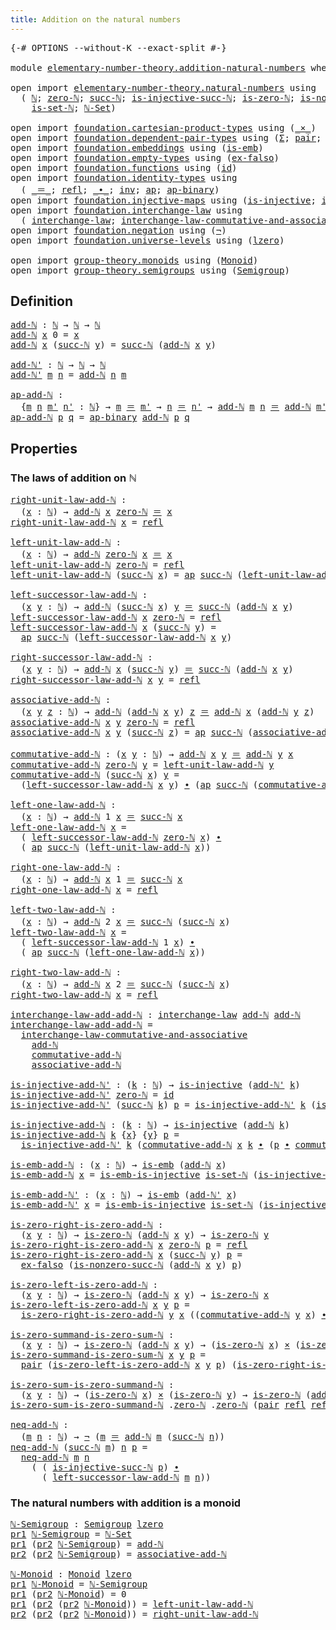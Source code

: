 ```yaml
---
title: Addition on the natural numbers
---
```


<pre class="Agda"><a id="57" class="Symbol">{-#</a> <a id="61" class="Keyword">OPTIONS</a> <a id="69" class="Pragma">--without-K</a> <a id="81" class="Pragma">--exact-split</a> <a id="95" class="Symbol">#-}</a>

<a id="100" class="Keyword">module</a> <a id="107" href="elementary-number-theory.addition-natural-numbers.html" class="Module">elementary-number-theory.addition-natural-numbers</a> <a id="157" class="Keyword">where</a>

<a id="164" class="Keyword">open</a> <a id="169" class="Keyword">import</a> <a id="176" href="elementary-number-theory.natural-numbers.html" class="Module">elementary-number-theory.natural-numbers</a> <a id="217" class="Keyword">using</a>
  <a id="225" class="Symbol">(</a> <a id="227" href="elementary-number-theory.natural-numbers.html#1530" class="Datatype">ℕ</a><a id="228" class="Symbol">;</a> <a id="230" href="elementary-number-theory.natural-numbers.html#1551" class="InductiveConstructor">zero-ℕ</a><a id="236" class="Symbol">;</a> <a id="238" href="elementary-number-theory.natural-numbers.html#1564" class="InductiveConstructor">succ-ℕ</a><a id="244" class="Symbol">;</a> <a id="246" href="elementary-number-theory.natural-numbers.html#2549" class="Function">is-injective-succ-ℕ</a><a id="265" class="Symbol">;</a> <a id="267" href="elementary-number-theory.natural-numbers.html#1828" class="Function">is-zero-ℕ</a><a id="276" class="Symbol">;</a> <a id="278" href="elementary-number-theory.natural-numbers.html#2875" class="Function">is-nonzero-succ-ℕ</a><a id="295" class="Symbol">;</a>
    <a id="301" href="elementary-number-theory.natural-numbers.html#4371" class="Function">is-set-ℕ</a><a id="309" class="Symbol">;</a> <a id="311" href="elementary-number-theory.natural-numbers.html#4487" class="Function">ℕ-Set</a><a id="316" class="Symbol">)</a>
  
<a id="321" class="Keyword">open</a> <a id="326" class="Keyword">import</a> <a id="333" href="foundation.cartesian-product-types.html" class="Module">foundation.cartesian-product-types</a> <a id="368" class="Keyword">using</a> <a id="374" class="Symbol">(</a><a id="375" href="foundation-core.cartesian-product-types.html#590" class="Function Operator">_×_</a><a id="378" class="Symbol">)</a>
<a id="380" class="Keyword">open</a> <a id="385" class="Keyword">import</a> <a id="392" href="foundation.dependent-pair-types.html" class="Module">foundation.dependent-pair-types</a> <a id="424" class="Keyword">using</a> <a id="430" class="Symbol">(</a><a id="431" href="foundation-core.dependent-pair-types.html#515" class="Record">Σ</a><a id="432" class="Symbol">;</a> <a id="434" href="foundation-core.dependent-pair-types.html#588" class="InductiveConstructor">pair</a><a id="438" class="Symbol">;</a> <a id="440" href="foundation-core.dependent-pair-types.html#605" class="Field">pr1</a><a id="443" class="Symbol">;</a> <a id="445" href="foundation-core.dependent-pair-types.html#617" class="Field">pr2</a><a id="448" class="Symbol">)</a>
<a id="450" class="Keyword">open</a> <a id="455" class="Keyword">import</a> <a id="462" href="foundation.embeddings.html" class="Module">foundation.embeddings</a> <a id="484" class="Keyword">using</a> <a id="490" class="Symbol">(</a><a id="491" href="foundation-core.embeddings.html#992" class="Function">is-emb</a><a id="497" class="Symbol">)</a>
<a id="499" class="Keyword">open</a> <a id="504" class="Keyword">import</a> <a id="511" href="foundation.empty-types.html" class="Module">foundation.empty-types</a> <a id="534" class="Keyword">using</a> <a id="540" class="Symbol">(</a><a id="541" href="foundation-core.empty-types.html#1160" class="Function">ex-falso</a><a id="549" class="Symbol">)</a>
<a id="551" class="Keyword">open</a> <a id="556" class="Keyword">import</a> <a id="563" href="foundation.functions.html" class="Module">foundation.functions</a> <a id="584" class="Keyword">using</a> <a id="590" class="Symbol">(</a><a id="591" href="foundation-core.functions.html#322" class="Function">id</a><a id="593" class="Symbol">)</a>
<a id="595" class="Keyword">open</a> <a id="600" class="Keyword">import</a> <a id="607" href="foundation.identity-types.html" class="Module">foundation.identity-types</a> <a id="633" class="Keyword">using</a>
  <a id="641" class="Symbol">(</a> <a id="643" href="foundation-core.identity-types.html#1865" class="Function Operator">_＝_</a><a id="646" class="Symbol">;</a> <a id="648" href="foundation-core.identity-types.html#1820" class="InductiveConstructor">refl</a><a id="652" class="Symbol">;</a> <a id="654" href="foundation-core.identity-types.html#2425" class="Function Operator">_∙_</a><a id="657" class="Symbol">;</a> <a id="659" href="foundation-core.identity-types.html#2729" class="Function">inv</a><a id="662" class="Symbol">;</a> <a id="664" href="foundation-core.identity-types.html#4003" class="Function">ap</a><a id="666" class="Symbol">;</a> <a id="668" href="foundation-core.identity-types.html#7450" class="Function">ap-binary</a><a id="677" class="Symbol">)</a>
<a id="679" class="Keyword">open</a> <a id="684" class="Keyword">import</a> <a id="691" href="foundation.injective-maps.html" class="Module">foundation.injective-maps</a> <a id="717" class="Keyword">using</a> <a id="723" class="Symbol">(</a><a id="724" href="foundation.injective-maps.html#1309" class="Function">is-injective</a><a id="736" class="Symbol">;</a> <a id="738" href="foundation.injective-maps.html#4586" class="Function">is-emb-is-injective</a><a id="757" class="Symbol">)</a>
<a id="759" class="Keyword">open</a> <a id="764" class="Keyword">import</a> <a id="771" href="foundation.interchange-law.html" class="Module">foundation.interchange-law</a> <a id="798" class="Keyword">using</a>
  <a id="806" class="Symbol">(</a> <a id="808" href="foundation.interchange-law.html#1655" class="Function">interchange-law</a><a id="823" class="Symbol">;</a> <a id="825" href="foundation.interchange-law.html#1771" class="Function">interchange-law-commutative-and-associative</a><a id="868" class="Symbol">)</a>
<a id="870" class="Keyword">open</a> <a id="875" class="Keyword">import</a> <a id="882" href="foundation.negation.html" class="Module">foundation.negation</a> <a id="902" class="Keyword">using</a> <a id="908" class="Symbol">(</a><a id="909" href="foundation-core.negation.html#465" class="Function">¬</a><a id="910" class="Symbol">)</a>
<a id="912" class="Keyword">open</a> <a id="917" class="Keyword">import</a> <a id="924" href="foundation.universe-levels.html" class="Module">foundation.universe-levels</a> <a id="951" class="Keyword">using</a> <a id="957" class="Symbol">(</a><a id="958" href="Agda.Primitive.html#764" class="Primitive">lzero</a><a id="963" class="Symbol">)</a>

<a id="966" class="Keyword">open</a> <a id="971" class="Keyword">import</a> <a id="978" href="group-theory.monoids.html" class="Module">group-theory.monoids</a> <a id="999" class="Keyword">using</a> <a id="1005" class="Symbol">(</a><a id="1006" href="group-theory.monoids.html#1020" class="Function">Monoid</a><a id="1012" class="Symbol">)</a>
<a id="1014" class="Keyword">open</a> <a id="1019" class="Keyword">import</a> <a id="1026" href="group-theory.semigroups.html" class="Module">group-theory.semigroups</a> <a id="1050" class="Keyword">using</a> <a id="1056" class="Symbol">(</a><a id="1057" href="group-theory.semigroups.html#750" class="Function">Semigroup</a><a id="1066" class="Symbol">)</a>
</pre>
## Definition

<pre class="Agda"><a id="add-ℕ"></a><a id="1096" href="elementary-number-theory.addition-natural-numbers.html#1096" class="Function">add-ℕ</a> <a id="1102" class="Symbol">:</a> <a id="1104" href="elementary-number-theory.natural-numbers.html#1530" class="Datatype">ℕ</a> <a id="1106" class="Symbol">→</a> <a id="1108" href="elementary-number-theory.natural-numbers.html#1530" class="Datatype">ℕ</a> <a id="1110" class="Symbol">→</a> <a id="1112" href="elementary-number-theory.natural-numbers.html#1530" class="Datatype">ℕ</a>
<a id="1114" href="elementary-number-theory.addition-natural-numbers.html#1096" class="Function">add-ℕ</a> <a id="1120" href="elementary-number-theory.addition-natural-numbers.html#1120" class="Bound">x</a> <a id="1122" class="Number">0</a> <a id="1124" class="Symbol">=</a> <a id="1126" href="elementary-number-theory.addition-natural-numbers.html#1120" class="Bound">x</a>
<a id="1128" href="elementary-number-theory.addition-natural-numbers.html#1096" class="Function">add-ℕ</a> <a id="1134" href="elementary-number-theory.addition-natural-numbers.html#1134" class="Bound">x</a> <a id="1136" class="Symbol">(</a><a id="1137" href="elementary-number-theory.natural-numbers.html#1564" class="InductiveConstructor">succ-ℕ</a> <a id="1144" href="elementary-number-theory.addition-natural-numbers.html#1144" class="Bound">y</a><a id="1145" class="Symbol">)</a> <a id="1147" class="Symbol">=</a> <a id="1149" href="elementary-number-theory.natural-numbers.html#1564" class="InductiveConstructor">succ-ℕ</a> <a id="1156" class="Symbol">(</a><a id="1157" href="elementary-number-theory.addition-natural-numbers.html#1096" class="Function">add-ℕ</a> <a id="1163" href="elementary-number-theory.addition-natural-numbers.html#1134" class="Bound">x</a> <a id="1165" href="elementary-number-theory.addition-natural-numbers.html#1144" class="Bound">y</a><a id="1166" class="Symbol">)</a>

<a id="add-ℕ&#39;"></a><a id="1169" href="elementary-number-theory.addition-natural-numbers.html#1169" class="Function">add-ℕ&#39;</a> <a id="1176" class="Symbol">:</a> <a id="1178" href="elementary-number-theory.natural-numbers.html#1530" class="Datatype">ℕ</a> <a id="1180" class="Symbol">→</a> <a id="1182" href="elementary-number-theory.natural-numbers.html#1530" class="Datatype">ℕ</a> <a id="1184" class="Symbol">→</a> <a id="1186" href="elementary-number-theory.natural-numbers.html#1530" class="Datatype">ℕ</a>
<a id="1188" href="elementary-number-theory.addition-natural-numbers.html#1169" class="Function">add-ℕ&#39;</a> <a id="1195" href="elementary-number-theory.addition-natural-numbers.html#1195" class="Bound">m</a> <a id="1197" href="elementary-number-theory.addition-natural-numbers.html#1197" class="Bound">n</a> <a id="1199" class="Symbol">=</a> <a id="1201" href="elementary-number-theory.addition-natural-numbers.html#1096" class="Function">add-ℕ</a> <a id="1207" href="elementary-number-theory.addition-natural-numbers.html#1197" class="Bound">n</a> <a id="1209" href="elementary-number-theory.addition-natural-numbers.html#1195" class="Bound">m</a>

<a id="ap-add-ℕ"></a><a id="1212" href="elementary-number-theory.addition-natural-numbers.html#1212" class="Function">ap-add-ℕ</a> <a id="1221" class="Symbol">:</a>
  <a id="1225" class="Symbol">{</a><a id="1226" href="elementary-number-theory.addition-natural-numbers.html#1226" class="Bound">m</a> <a id="1228" href="elementary-number-theory.addition-natural-numbers.html#1228" class="Bound">n</a> <a id="1230" href="elementary-number-theory.addition-natural-numbers.html#1230" class="Bound">m&#39;</a> <a id="1233" href="elementary-number-theory.addition-natural-numbers.html#1233" class="Bound">n&#39;</a> <a id="1236" class="Symbol">:</a> <a id="1238" href="elementary-number-theory.natural-numbers.html#1530" class="Datatype">ℕ</a><a id="1239" class="Symbol">}</a> <a id="1241" class="Symbol">→</a> <a id="1243" href="elementary-number-theory.addition-natural-numbers.html#1226" class="Bound">m</a> <a id="1245" href="foundation-core.identity-types.html#1865" class="Function Operator">＝</a> <a id="1247" href="elementary-number-theory.addition-natural-numbers.html#1230" class="Bound">m&#39;</a> <a id="1250" class="Symbol">→</a> <a id="1252" href="elementary-number-theory.addition-natural-numbers.html#1228" class="Bound">n</a> <a id="1254" href="foundation-core.identity-types.html#1865" class="Function Operator">＝</a> <a id="1256" href="elementary-number-theory.addition-natural-numbers.html#1233" class="Bound">n&#39;</a> <a id="1259" class="Symbol">→</a> <a id="1261" href="elementary-number-theory.addition-natural-numbers.html#1096" class="Function">add-ℕ</a> <a id="1267" href="elementary-number-theory.addition-natural-numbers.html#1226" class="Bound">m</a> <a id="1269" href="elementary-number-theory.addition-natural-numbers.html#1228" class="Bound">n</a> <a id="1271" href="foundation-core.identity-types.html#1865" class="Function Operator">＝</a> <a id="1273" href="elementary-number-theory.addition-natural-numbers.html#1096" class="Function">add-ℕ</a> <a id="1279" href="elementary-number-theory.addition-natural-numbers.html#1230" class="Bound">m&#39;</a> <a id="1282" href="elementary-number-theory.addition-natural-numbers.html#1233" class="Bound">n&#39;</a>
<a id="1285" href="elementary-number-theory.addition-natural-numbers.html#1212" class="Function">ap-add-ℕ</a> <a id="1294" href="elementary-number-theory.addition-natural-numbers.html#1294" class="Bound">p</a> <a id="1296" href="elementary-number-theory.addition-natural-numbers.html#1296" class="Bound">q</a> <a id="1298" class="Symbol">=</a> <a id="1300" href="foundation-core.identity-types.html#7450" class="Function">ap-binary</a> <a id="1310" href="elementary-number-theory.addition-natural-numbers.html#1096" class="Function">add-ℕ</a> <a id="1316" href="elementary-number-theory.addition-natural-numbers.html#1294" class="Bound">p</a> <a id="1318" href="elementary-number-theory.addition-natural-numbers.html#1296" class="Bound">q</a>
</pre>
## Properties

### The laws of addition on ℕ

<pre class="Agda"><a id="right-unit-law-add-ℕ"></a><a id="1379" href="elementary-number-theory.addition-natural-numbers.html#1379" class="Function">right-unit-law-add-ℕ</a> <a id="1400" class="Symbol">:</a>
  <a id="1404" class="Symbol">(</a><a id="1405" href="elementary-number-theory.addition-natural-numbers.html#1405" class="Bound">x</a> <a id="1407" class="Symbol">:</a> <a id="1409" href="elementary-number-theory.natural-numbers.html#1530" class="Datatype">ℕ</a><a id="1410" class="Symbol">)</a> <a id="1412" class="Symbol">→</a> <a id="1414" href="elementary-number-theory.addition-natural-numbers.html#1096" class="Function">add-ℕ</a> <a id="1420" href="elementary-number-theory.addition-natural-numbers.html#1405" class="Bound">x</a> <a id="1422" href="elementary-number-theory.natural-numbers.html#1551" class="InductiveConstructor">zero-ℕ</a> <a id="1429" href="foundation-core.identity-types.html#1865" class="Function Operator">＝</a> <a id="1431" href="elementary-number-theory.addition-natural-numbers.html#1405" class="Bound">x</a>
<a id="1433" href="elementary-number-theory.addition-natural-numbers.html#1379" class="Function">right-unit-law-add-ℕ</a> <a id="1454" href="elementary-number-theory.addition-natural-numbers.html#1454" class="Bound">x</a> <a id="1456" class="Symbol">=</a> <a id="1458" href="foundation-core.identity-types.html#1820" class="InductiveConstructor">refl</a>

<a id="left-unit-law-add-ℕ"></a><a id="1464" href="elementary-number-theory.addition-natural-numbers.html#1464" class="Function">left-unit-law-add-ℕ</a> <a id="1484" class="Symbol">:</a>
  <a id="1488" class="Symbol">(</a><a id="1489" href="elementary-number-theory.addition-natural-numbers.html#1489" class="Bound">x</a> <a id="1491" class="Symbol">:</a> <a id="1493" href="elementary-number-theory.natural-numbers.html#1530" class="Datatype">ℕ</a><a id="1494" class="Symbol">)</a> <a id="1496" class="Symbol">→</a> <a id="1498" href="elementary-number-theory.addition-natural-numbers.html#1096" class="Function">add-ℕ</a> <a id="1504" href="elementary-number-theory.natural-numbers.html#1551" class="InductiveConstructor">zero-ℕ</a> <a id="1511" href="elementary-number-theory.addition-natural-numbers.html#1489" class="Bound">x</a> <a id="1513" href="foundation-core.identity-types.html#1865" class="Function Operator">＝</a> <a id="1515" href="elementary-number-theory.addition-natural-numbers.html#1489" class="Bound">x</a>
<a id="1517" href="elementary-number-theory.addition-natural-numbers.html#1464" class="Function">left-unit-law-add-ℕ</a> <a id="1537" href="elementary-number-theory.natural-numbers.html#1551" class="InductiveConstructor">zero-ℕ</a> <a id="1544" class="Symbol">=</a> <a id="1546" href="foundation-core.identity-types.html#1820" class="InductiveConstructor">refl</a>
<a id="1551" href="elementary-number-theory.addition-natural-numbers.html#1464" class="Function">left-unit-law-add-ℕ</a> <a id="1571" class="Symbol">(</a><a id="1572" href="elementary-number-theory.natural-numbers.html#1564" class="InductiveConstructor">succ-ℕ</a> <a id="1579" href="elementary-number-theory.addition-natural-numbers.html#1579" class="Bound">x</a><a id="1580" class="Symbol">)</a> <a id="1582" class="Symbol">=</a> <a id="1584" href="foundation-core.identity-types.html#4003" class="Function">ap</a> <a id="1587" href="elementary-number-theory.natural-numbers.html#1564" class="InductiveConstructor">succ-ℕ</a> <a id="1594" class="Symbol">(</a><a id="1595" href="elementary-number-theory.addition-natural-numbers.html#1464" class="Function">left-unit-law-add-ℕ</a> <a id="1615" href="elementary-number-theory.addition-natural-numbers.html#1579" class="Bound">x</a><a id="1616" class="Symbol">)</a>

<a id="left-successor-law-add-ℕ"></a><a id="1619" href="elementary-number-theory.addition-natural-numbers.html#1619" class="Function">left-successor-law-add-ℕ</a> <a id="1644" class="Symbol">:</a>
  <a id="1648" class="Symbol">(</a><a id="1649" href="elementary-number-theory.addition-natural-numbers.html#1649" class="Bound">x</a> <a id="1651" href="elementary-number-theory.addition-natural-numbers.html#1651" class="Bound">y</a> <a id="1653" class="Symbol">:</a> <a id="1655" href="elementary-number-theory.natural-numbers.html#1530" class="Datatype">ℕ</a><a id="1656" class="Symbol">)</a> <a id="1658" class="Symbol">→</a> <a id="1660" href="elementary-number-theory.addition-natural-numbers.html#1096" class="Function">add-ℕ</a> <a id="1666" class="Symbol">(</a><a id="1667" href="elementary-number-theory.natural-numbers.html#1564" class="InductiveConstructor">succ-ℕ</a> <a id="1674" href="elementary-number-theory.addition-natural-numbers.html#1649" class="Bound">x</a><a id="1675" class="Symbol">)</a> <a id="1677" href="elementary-number-theory.addition-natural-numbers.html#1651" class="Bound">y</a> <a id="1679" href="foundation-core.identity-types.html#1865" class="Function Operator">＝</a> <a id="1681" href="elementary-number-theory.natural-numbers.html#1564" class="InductiveConstructor">succ-ℕ</a> <a id="1688" class="Symbol">(</a><a id="1689" href="elementary-number-theory.addition-natural-numbers.html#1096" class="Function">add-ℕ</a> <a id="1695" href="elementary-number-theory.addition-natural-numbers.html#1649" class="Bound">x</a> <a id="1697" href="elementary-number-theory.addition-natural-numbers.html#1651" class="Bound">y</a><a id="1698" class="Symbol">)</a>
<a id="1700" href="elementary-number-theory.addition-natural-numbers.html#1619" class="Function">left-successor-law-add-ℕ</a> <a id="1725" href="elementary-number-theory.addition-natural-numbers.html#1725" class="Bound">x</a> <a id="1727" href="elementary-number-theory.natural-numbers.html#1551" class="InductiveConstructor">zero-ℕ</a> <a id="1734" class="Symbol">=</a> <a id="1736" href="foundation-core.identity-types.html#1820" class="InductiveConstructor">refl</a>
<a id="1741" href="elementary-number-theory.addition-natural-numbers.html#1619" class="Function">left-successor-law-add-ℕ</a> <a id="1766" href="elementary-number-theory.addition-natural-numbers.html#1766" class="Bound">x</a> <a id="1768" class="Symbol">(</a><a id="1769" href="elementary-number-theory.natural-numbers.html#1564" class="InductiveConstructor">succ-ℕ</a> <a id="1776" href="elementary-number-theory.addition-natural-numbers.html#1776" class="Bound">y</a><a id="1777" class="Symbol">)</a> <a id="1779" class="Symbol">=</a>
  <a id="1783" href="foundation-core.identity-types.html#4003" class="Function">ap</a> <a id="1786" href="elementary-number-theory.natural-numbers.html#1564" class="InductiveConstructor">succ-ℕ</a> <a id="1793" class="Symbol">(</a><a id="1794" href="elementary-number-theory.addition-natural-numbers.html#1619" class="Function">left-successor-law-add-ℕ</a> <a id="1819" href="elementary-number-theory.addition-natural-numbers.html#1766" class="Bound">x</a> <a id="1821" href="elementary-number-theory.addition-natural-numbers.html#1776" class="Bound">y</a><a id="1822" class="Symbol">)</a>
                                        
<a id="right-successor-law-add-ℕ"></a><a id="1865" href="elementary-number-theory.addition-natural-numbers.html#1865" class="Function">right-successor-law-add-ℕ</a> <a id="1891" class="Symbol">:</a>
  <a id="1895" class="Symbol">(</a><a id="1896" href="elementary-number-theory.addition-natural-numbers.html#1896" class="Bound">x</a> <a id="1898" href="elementary-number-theory.addition-natural-numbers.html#1898" class="Bound">y</a> <a id="1900" class="Symbol">:</a> <a id="1902" href="elementary-number-theory.natural-numbers.html#1530" class="Datatype">ℕ</a><a id="1903" class="Symbol">)</a> <a id="1905" class="Symbol">→</a> <a id="1907" href="elementary-number-theory.addition-natural-numbers.html#1096" class="Function">add-ℕ</a> <a id="1913" href="elementary-number-theory.addition-natural-numbers.html#1896" class="Bound">x</a> <a id="1915" class="Symbol">(</a><a id="1916" href="elementary-number-theory.natural-numbers.html#1564" class="InductiveConstructor">succ-ℕ</a> <a id="1923" href="elementary-number-theory.addition-natural-numbers.html#1898" class="Bound">y</a><a id="1924" class="Symbol">)</a> <a id="1926" href="foundation-core.identity-types.html#1865" class="Function Operator">＝</a> <a id="1928" href="elementary-number-theory.natural-numbers.html#1564" class="InductiveConstructor">succ-ℕ</a> <a id="1935" class="Symbol">(</a><a id="1936" href="elementary-number-theory.addition-natural-numbers.html#1096" class="Function">add-ℕ</a> <a id="1942" href="elementary-number-theory.addition-natural-numbers.html#1896" class="Bound">x</a> <a id="1944" href="elementary-number-theory.addition-natural-numbers.html#1898" class="Bound">y</a><a id="1945" class="Symbol">)</a>
<a id="1947" href="elementary-number-theory.addition-natural-numbers.html#1865" class="Function">right-successor-law-add-ℕ</a> <a id="1973" href="elementary-number-theory.addition-natural-numbers.html#1973" class="Bound">x</a> <a id="1975" href="elementary-number-theory.addition-natural-numbers.html#1975" class="Bound">y</a> <a id="1977" class="Symbol">=</a> <a id="1979" href="foundation-core.identity-types.html#1820" class="InductiveConstructor">refl</a>

<a id="associative-add-ℕ"></a><a id="1985" href="elementary-number-theory.addition-natural-numbers.html#1985" class="Function">associative-add-ℕ</a> <a id="2003" class="Symbol">:</a>
  <a id="2007" class="Symbol">(</a><a id="2008" href="elementary-number-theory.addition-natural-numbers.html#2008" class="Bound">x</a> <a id="2010" href="elementary-number-theory.addition-natural-numbers.html#2010" class="Bound">y</a> <a id="2012" href="elementary-number-theory.addition-natural-numbers.html#2012" class="Bound">z</a> <a id="2014" class="Symbol">:</a> <a id="2016" href="elementary-number-theory.natural-numbers.html#1530" class="Datatype">ℕ</a><a id="2017" class="Symbol">)</a> <a id="2019" class="Symbol">→</a> <a id="2021" href="elementary-number-theory.addition-natural-numbers.html#1096" class="Function">add-ℕ</a> <a id="2027" class="Symbol">(</a><a id="2028" href="elementary-number-theory.addition-natural-numbers.html#1096" class="Function">add-ℕ</a> <a id="2034" href="elementary-number-theory.addition-natural-numbers.html#2008" class="Bound">x</a> <a id="2036" href="elementary-number-theory.addition-natural-numbers.html#2010" class="Bound">y</a><a id="2037" class="Symbol">)</a> <a id="2039" href="elementary-number-theory.addition-natural-numbers.html#2012" class="Bound">z</a> <a id="2041" href="foundation-core.identity-types.html#1865" class="Function Operator">＝</a> <a id="2043" href="elementary-number-theory.addition-natural-numbers.html#1096" class="Function">add-ℕ</a> <a id="2049" href="elementary-number-theory.addition-natural-numbers.html#2008" class="Bound">x</a> <a id="2051" class="Symbol">(</a><a id="2052" href="elementary-number-theory.addition-natural-numbers.html#1096" class="Function">add-ℕ</a> <a id="2058" href="elementary-number-theory.addition-natural-numbers.html#2010" class="Bound">y</a> <a id="2060" href="elementary-number-theory.addition-natural-numbers.html#2012" class="Bound">z</a><a id="2061" class="Symbol">)</a>
<a id="2063" href="elementary-number-theory.addition-natural-numbers.html#1985" class="Function">associative-add-ℕ</a> <a id="2081" href="elementary-number-theory.addition-natural-numbers.html#2081" class="Bound">x</a> <a id="2083" href="elementary-number-theory.addition-natural-numbers.html#2083" class="Bound">y</a> <a id="2085" href="elementary-number-theory.natural-numbers.html#1551" class="InductiveConstructor">zero-ℕ</a> <a id="2092" class="Symbol">=</a> <a id="2094" href="foundation-core.identity-types.html#1820" class="InductiveConstructor">refl</a> 
<a id="2100" href="elementary-number-theory.addition-natural-numbers.html#1985" class="Function">associative-add-ℕ</a> <a id="2118" href="elementary-number-theory.addition-natural-numbers.html#2118" class="Bound">x</a> <a id="2120" href="elementary-number-theory.addition-natural-numbers.html#2120" class="Bound">y</a> <a id="2122" class="Symbol">(</a><a id="2123" href="elementary-number-theory.natural-numbers.html#1564" class="InductiveConstructor">succ-ℕ</a> <a id="2130" href="elementary-number-theory.addition-natural-numbers.html#2130" class="Bound">z</a><a id="2131" class="Symbol">)</a> <a id="2133" class="Symbol">=</a> <a id="2135" href="foundation-core.identity-types.html#4003" class="Function">ap</a> <a id="2138" href="elementary-number-theory.natural-numbers.html#1564" class="InductiveConstructor">succ-ℕ</a> <a id="2145" class="Symbol">(</a><a id="2146" href="elementary-number-theory.addition-natural-numbers.html#1985" class="Function">associative-add-ℕ</a> <a id="2164" href="elementary-number-theory.addition-natural-numbers.html#2118" class="Bound">x</a> <a id="2166" href="elementary-number-theory.addition-natural-numbers.html#2120" class="Bound">y</a> <a id="2168" href="elementary-number-theory.addition-natural-numbers.html#2130" class="Bound">z</a><a id="2169" class="Symbol">)</a>

<a id="commutative-add-ℕ"></a><a id="2172" href="elementary-number-theory.addition-natural-numbers.html#2172" class="Function">commutative-add-ℕ</a> <a id="2190" class="Symbol">:</a> <a id="2192" class="Symbol">(</a><a id="2193" href="elementary-number-theory.addition-natural-numbers.html#2193" class="Bound">x</a> <a id="2195" href="elementary-number-theory.addition-natural-numbers.html#2195" class="Bound">y</a> <a id="2197" class="Symbol">:</a> <a id="2199" href="elementary-number-theory.natural-numbers.html#1530" class="Datatype">ℕ</a><a id="2200" class="Symbol">)</a> <a id="2202" class="Symbol">→</a> <a id="2204" href="elementary-number-theory.addition-natural-numbers.html#1096" class="Function">add-ℕ</a> <a id="2210" href="elementary-number-theory.addition-natural-numbers.html#2193" class="Bound">x</a> <a id="2212" href="elementary-number-theory.addition-natural-numbers.html#2195" class="Bound">y</a> <a id="2214" href="foundation-core.identity-types.html#1865" class="Function Operator">＝</a> <a id="2216" href="elementary-number-theory.addition-natural-numbers.html#1096" class="Function">add-ℕ</a> <a id="2222" href="elementary-number-theory.addition-natural-numbers.html#2195" class="Bound">y</a> <a id="2224" href="elementary-number-theory.addition-natural-numbers.html#2193" class="Bound">x</a>
<a id="2226" href="elementary-number-theory.addition-natural-numbers.html#2172" class="Function">commutative-add-ℕ</a> <a id="2244" href="elementary-number-theory.natural-numbers.html#1551" class="InductiveConstructor">zero-ℕ</a> <a id="2251" href="elementary-number-theory.addition-natural-numbers.html#2251" class="Bound">y</a> <a id="2253" class="Symbol">=</a> <a id="2255" href="elementary-number-theory.addition-natural-numbers.html#1464" class="Function">left-unit-law-add-ℕ</a> <a id="2275" href="elementary-number-theory.addition-natural-numbers.html#2251" class="Bound">y</a>
<a id="2277" href="elementary-number-theory.addition-natural-numbers.html#2172" class="Function">commutative-add-ℕ</a> <a id="2295" class="Symbol">(</a><a id="2296" href="elementary-number-theory.natural-numbers.html#1564" class="InductiveConstructor">succ-ℕ</a> <a id="2303" href="elementary-number-theory.addition-natural-numbers.html#2303" class="Bound">x</a><a id="2304" class="Symbol">)</a> <a id="2306" href="elementary-number-theory.addition-natural-numbers.html#2306" class="Bound">y</a> <a id="2308" class="Symbol">=</a>
  <a id="2312" class="Symbol">(</a><a id="2313" href="elementary-number-theory.addition-natural-numbers.html#1619" class="Function">left-successor-law-add-ℕ</a> <a id="2338" href="elementary-number-theory.addition-natural-numbers.html#2303" class="Bound">x</a> <a id="2340" href="elementary-number-theory.addition-natural-numbers.html#2306" class="Bound">y</a><a id="2341" class="Symbol">)</a> <a id="2343" href="foundation-core.identity-types.html#2425" class="Function Operator">∙</a> <a id="2345" class="Symbol">(</a><a id="2346" href="foundation-core.identity-types.html#4003" class="Function">ap</a> <a id="2349" href="elementary-number-theory.natural-numbers.html#1564" class="InductiveConstructor">succ-ℕ</a> <a id="2356" class="Symbol">(</a><a id="2357" href="elementary-number-theory.addition-natural-numbers.html#2172" class="Function">commutative-add-ℕ</a> <a id="2375" href="elementary-number-theory.addition-natural-numbers.html#2303" class="Bound">x</a> <a id="2377" href="elementary-number-theory.addition-natural-numbers.html#2306" class="Bound">y</a><a id="2378" class="Symbol">))</a>

<a id="left-one-law-add-ℕ"></a><a id="2382" href="elementary-number-theory.addition-natural-numbers.html#2382" class="Function">left-one-law-add-ℕ</a> <a id="2401" class="Symbol">:</a>
  <a id="2405" class="Symbol">(</a><a id="2406" href="elementary-number-theory.addition-natural-numbers.html#2406" class="Bound">x</a> <a id="2408" class="Symbol">:</a> <a id="2410" href="elementary-number-theory.natural-numbers.html#1530" class="Datatype">ℕ</a><a id="2411" class="Symbol">)</a> <a id="2413" class="Symbol">→</a> <a id="2415" href="elementary-number-theory.addition-natural-numbers.html#1096" class="Function">add-ℕ</a> <a id="2421" class="Number">1</a> <a id="2423" href="elementary-number-theory.addition-natural-numbers.html#2406" class="Bound">x</a> <a id="2425" href="foundation-core.identity-types.html#1865" class="Function Operator">＝</a> <a id="2427" href="elementary-number-theory.natural-numbers.html#1564" class="InductiveConstructor">succ-ℕ</a> <a id="2434" href="elementary-number-theory.addition-natural-numbers.html#2406" class="Bound">x</a>
<a id="2436" href="elementary-number-theory.addition-natural-numbers.html#2382" class="Function">left-one-law-add-ℕ</a> <a id="2455" href="elementary-number-theory.addition-natural-numbers.html#2455" class="Bound">x</a> <a id="2457" class="Symbol">=</a>
  <a id="2461" class="Symbol">(</a> <a id="2463" href="elementary-number-theory.addition-natural-numbers.html#1619" class="Function">left-successor-law-add-ℕ</a> <a id="2488" href="elementary-number-theory.natural-numbers.html#1551" class="InductiveConstructor">zero-ℕ</a> <a id="2495" href="elementary-number-theory.addition-natural-numbers.html#2455" class="Bound">x</a><a id="2496" class="Symbol">)</a> <a id="2498" href="foundation-core.identity-types.html#2425" class="Function Operator">∙</a>
  <a id="2502" class="Symbol">(</a> <a id="2504" href="foundation-core.identity-types.html#4003" class="Function">ap</a> <a id="2507" href="elementary-number-theory.natural-numbers.html#1564" class="InductiveConstructor">succ-ℕ</a> <a id="2514" class="Symbol">(</a><a id="2515" href="elementary-number-theory.addition-natural-numbers.html#1464" class="Function">left-unit-law-add-ℕ</a> <a id="2535" href="elementary-number-theory.addition-natural-numbers.html#2455" class="Bound">x</a><a id="2536" class="Symbol">))</a>

<a id="right-one-law-add-ℕ"></a><a id="2540" href="elementary-number-theory.addition-natural-numbers.html#2540" class="Function">right-one-law-add-ℕ</a> <a id="2560" class="Symbol">:</a>
  <a id="2564" class="Symbol">(</a><a id="2565" href="elementary-number-theory.addition-natural-numbers.html#2565" class="Bound">x</a> <a id="2567" class="Symbol">:</a> <a id="2569" href="elementary-number-theory.natural-numbers.html#1530" class="Datatype">ℕ</a><a id="2570" class="Symbol">)</a> <a id="2572" class="Symbol">→</a> <a id="2574" href="elementary-number-theory.addition-natural-numbers.html#1096" class="Function">add-ℕ</a> <a id="2580" href="elementary-number-theory.addition-natural-numbers.html#2565" class="Bound">x</a> <a id="2582" class="Number">1</a> <a id="2584" href="foundation-core.identity-types.html#1865" class="Function Operator">＝</a> <a id="2586" href="elementary-number-theory.natural-numbers.html#1564" class="InductiveConstructor">succ-ℕ</a> <a id="2593" href="elementary-number-theory.addition-natural-numbers.html#2565" class="Bound">x</a>
<a id="2595" href="elementary-number-theory.addition-natural-numbers.html#2540" class="Function">right-one-law-add-ℕ</a> <a id="2615" href="elementary-number-theory.addition-natural-numbers.html#2615" class="Bound">x</a> <a id="2617" class="Symbol">=</a> <a id="2619" href="foundation-core.identity-types.html#1820" class="InductiveConstructor">refl</a>

<a id="left-two-law-add-ℕ"></a><a id="2625" href="elementary-number-theory.addition-natural-numbers.html#2625" class="Function">left-two-law-add-ℕ</a> <a id="2644" class="Symbol">:</a>
  <a id="2648" class="Symbol">(</a><a id="2649" href="elementary-number-theory.addition-natural-numbers.html#2649" class="Bound">x</a> <a id="2651" class="Symbol">:</a> <a id="2653" href="elementary-number-theory.natural-numbers.html#1530" class="Datatype">ℕ</a><a id="2654" class="Symbol">)</a> <a id="2656" class="Symbol">→</a> <a id="2658" href="elementary-number-theory.addition-natural-numbers.html#1096" class="Function">add-ℕ</a> <a id="2664" class="Number">2</a> <a id="2666" href="elementary-number-theory.addition-natural-numbers.html#2649" class="Bound">x</a> <a id="2668" href="foundation-core.identity-types.html#1865" class="Function Operator">＝</a> <a id="2670" href="elementary-number-theory.natural-numbers.html#1564" class="InductiveConstructor">succ-ℕ</a> <a id="2677" class="Symbol">(</a><a id="2678" href="elementary-number-theory.natural-numbers.html#1564" class="InductiveConstructor">succ-ℕ</a> <a id="2685" href="elementary-number-theory.addition-natural-numbers.html#2649" class="Bound">x</a><a id="2686" class="Symbol">)</a>
<a id="2688" href="elementary-number-theory.addition-natural-numbers.html#2625" class="Function">left-two-law-add-ℕ</a> <a id="2707" href="elementary-number-theory.addition-natural-numbers.html#2707" class="Bound">x</a> <a id="2709" class="Symbol">=</a>
  <a id="2713" class="Symbol">(</a> <a id="2715" href="elementary-number-theory.addition-natural-numbers.html#1619" class="Function">left-successor-law-add-ℕ</a> <a id="2740" class="Number">1</a> <a id="2742" href="elementary-number-theory.addition-natural-numbers.html#2707" class="Bound">x</a><a id="2743" class="Symbol">)</a> <a id="2745" href="foundation-core.identity-types.html#2425" class="Function Operator">∙</a>
  <a id="2749" class="Symbol">(</a> <a id="2751" href="foundation-core.identity-types.html#4003" class="Function">ap</a> <a id="2754" href="elementary-number-theory.natural-numbers.html#1564" class="InductiveConstructor">succ-ℕ</a> <a id="2761" class="Symbol">(</a><a id="2762" href="elementary-number-theory.addition-natural-numbers.html#2382" class="Function">left-one-law-add-ℕ</a> <a id="2781" href="elementary-number-theory.addition-natural-numbers.html#2707" class="Bound">x</a><a id="2782" class="Symbol">))</a>

<a id="right-two-law-add-ℕ"></a><a id="2786" href="elementary-number-theory.addition-natural-numbers.html#2786" class="Function">right-two-law-add-ℕ</a> <a id="2806" class="Symbol">:</a>
  <a id="2810" class="Symbol">(</a><a id="2811" href="elementary-number-theory.addition-natural-numbers.html#2811" class="Bound">x</a> <a id="2813" class="Symbol">:</a> <a id="2815" href="elementary-number-theory.natural-numbers.html#1530" class="Datatype">ℕ</a><a id="2816" class="Symbol">)</a> <a id="2818" class="Symbol">→</a> <a id="2820" href="elementary-number-theory.addition-natural-numbers.html#1096" class="Function">add-ℕ</a> <a id="2826" href="elementary-number-theory.addition-natural-numbers.html#2811" class="Bound">x</a> <a id="2828" class="Number">2</a> <a id="2830" href="foundation-core.identity-types.html#1865" class="Function Operator">＝</a> <a id="2832" href="elementary-number-theory.natural-numbers.html#1564" class="InductiveConstructor">succ-ℕ</a> <a id="2839" class="Symbol">(</a><a id="2840" href="elementary-number-theory.natural-numbers.html#1564" class="InductiveConstructor">succ-ℕ</a> <a id="2847" href="elementary-number-theory.addition-natural-numbers.html#2811" class="Bound">x</a><a id="2848" class="Symbol">)</a>
<a id="2850" href="elementary-number-theory.addition-natural-numbers.html#2786" class="Function">right-two-law-add-ℕ</a> <a id="2870" href="elementary-number-theory.addition-natural-numbers.html#2870" class="Bound">x</a> <a id="2872" class="Symbol">=</a> <a id="2874" href="foundation-core.identity-types.html#1820" class="InductiveConstructor">refl</a>

<a id="interchange-law-add-add-ℕ"></a><a id="2880" href="elementary-number-theory.addition-natural-numbers.html#2880" class="Function">interchange-law-add-add-ℕ</a> <a id="2906" class="Symbol">:</a> <a id="2908" href="foundation.interchange-law.html#1655" class="Function">interchange-law</a> <a id="2924" href="elementary-number-theory.addition-natural-numbers.html#1096" class="Function">add-ℕ</a> <a id="2930" href="elementary-number-theory.addition-natural-numbers.html#1096" class="Function">add-ℕ</a>
<a id="2936" href="elementary-number-theory.addition-natural-numbers.html#2880" class="Function">interchange-law-add-add-ℕ</a> <a id="2962" class="Symbol">=</a>
  <a id="2966" href="foundation.interchange-law.html#1771" class="Function">interchange-law-commutative-and-associative</a>
    <a id="3014" href="elementary-number-theory.addition-natural-numbers.html#1096" class="Function">add-ℕ</a>
    <a id="3024" href="elementary-number-theory.addition-natural-numbers.html#2172" class="Function">commutative-add-ℕ</a>
    <a id="3046" href="elementary-number-theory.addition-natural-numbers.html#1985" class="Function">associative-add-ℕ</a>

<a id="is-injective-add-ℕ&#39;"></a><a id="3065" href="elementary-number-theory.addition-natural-numbers.html#3065" class="Function">is-injective-add-ℕ&#39;</a> <a id="3085" class="Symbol">:</a> <a id="3087" class="Symbol">(</a><a id="3088" href="elementary-number-theory.addition-natural-numbers.html#3088" class="Bound">k</a> <a id="3090" class="Symbol">:</a> <a id="3092" href="elementary-number-theory.natural-numbers.html#1530" class="Datatype">ℕ</a><a id="3093" class="Symbol">)</a> <a id="3095" class="Symbol">→</a> <a id="3097" href="foundation.injective-maps.html#1309" class="Function">is-injective</a> <a id="3110" class="Symbol">(</a><a id="3111" href="elementary-number-theory.addition-natural-numbers.html#1169" class="Function">add-ℕ&#39;</a> <a id="3118" href="elementary-number-theory.addition-natural-numbers.html#3088" class="Bound">k</a><a id="3119" class="Symbol">)</a>
<a id="3121" href="elementary-number-theory.addition-natural-numbers.html#3065" class="Function">is-injective-add-ℕ&#39;</a> <a id="3141" href="elementary-number-theory.natural-numbers.html#1551" class="InductiveConstructor">zero-ℕ</a> <a id="3148" class="Symbol">=</a> <a id="3150" href="foundation-core.functions.html#322" class="Function">id</a>
<a id="3153" href="elementary-number-theory.addition-natural-numbers.html#3065" class="Function">is-injective-add-ℕ&#39;</a> <a id="3173" class="Symbol">(</a><a id="3174" href="elementary-number-theory.natural-numbers.html#1564" class="InductiveConstructor">succ-ℕ</a> <a id="3181" href="elementary-number-theory.addition-natural-numbers.html#3181" class="Bound">k</a><a id="3182" class="Symbol">)</a> <a id="3184" href="elementary-number-theory.addition-natural-numbers.html#3184" class="Bound">p</a> <a id="3186" class="Symbol">=</a> <a id="3188" href="elementary-number-theory.addition-natural-numbers.html#3065" class="Function">is-injective-add-ℕ&#39;</a> <a id="3208" href="elementary-number-theory.addition-natural-numbers.html#3181" class="Bound">k</a> <a id="3210" class="Symbol">(</a><a id="3211" href="elementary-number-theory.natural-numbers.html#2549" class="Function">is-injective-succ-ℕ</a> <a id="3231" href="elementary-number-theory.addition-natural-numbers.html#3184" class="Bound">p</a><a id="3232" class="Symbol">)</a>

<a id="is-injective-add-ℕ"></a><a id="3235" href="elementary-number-theory.addition-natural-numbers.html#3235" class="Function">is-injective-add-ℕ</a> <a id="3254" class="Symbol">:</a> <a id="3256" class="Symbol">(</a><a id="3257" href="elementary-number-theory.addition-natural-numbers.html#3257" class="Bound">k</a> <a id="3259" class="Symbol">:</a> <a id="3261" href="elementary-number-theory.natural-numbers.html#1530" class="Datatype">ℕ</a><a id="3262" class="Symbol">)</a> <a id="3264" class="Symbol">→</a> <a id="3266" href="foundation.injective-maps.html#1309" class="Function">is-injective</a> <a id="3279" class="Symbol">(</a><a id="3280" href="elementary-number-theory.addition-natural-numbers.html#1096" class="Function">add-ℕ</a> <a id="3286" href="elementary-number-theory.addition-natural-numbers.html#3257" class="Bound">k</a><a id="3287" class="Symbol">)</a>
<a id="3289" href="elementary-number-theory.addition-natural-numbers.html#3235" class="Function">is-injective-add-ℕ</a> <a id="3308" href="elementary-number-theory.addition-natural-numbers.html#3308" class="Bound">k</a> <a id="3310" class="Symbol">{</a><a id="3311" href="elementary-number-theory.addition-natural-numbers.html#3311" class="Bound">x</a><a id="3312" class="Symbol">}</a> <a id="3314" class="Symbol">{</a><a id="3315" href="elementary-number-theory.addition-natural-numbers.html#3315" class="Bound">y</a><a id="3316" class="Symbol">}</a> <a id="3318" href="elementary-number-theory.addition-natural-numbers.html#3318" class="Bound">p</a> <a id="3320" class="Symbol">=</a>
  <a id="3324" href="elementary-number-theory.addition-natural-numbers.html#3065" class="Function">is-injective-add-ℕ&#39;</a> <a id="3344" href="elementary-number-theory.addition-natural-numbers.html#3308" class="Bound">k</a> <a id="3346" class="Symbol">(</a><a id="3347" href="elementary-number-theory.addition-natural-numbers.html#2172" class="Function">commutative-add-ℕ</a> <a id="3365" href="elementary-number-theory.addition-natural-numbers.html#3311" class="Bound">x</a> <a id="3367" href="elementary-number-theory.addition-natural-numbers.html#3308" class="Bound">k</a> <a id="3369" href="foundation-core.identity-types.html#2425" class="Function Operator">∙</a> <a id="3371" class="Symbol">(</a><a id="3372" href="elementary-number-theory.addition-natural-numbers.html#3318" class="Bound">p</a> <a id="3374" href="foundation-core.identity-types.html#2425" class="Function Operator">∙</a> <a id="3376" href="elementary-number-theory.addition-natural-numbers.html#2172" class="Function">commutative-add-ℕ</a> <a id="3394" href="elementary-number-theory.addition-natural-numbers.html#3308" class="Bound">k</a> <a id="3396" href="elementary-number-theory.addition-natural-numbers.html#3315" class="Bound">y</a><a id="3397" class="Symbol">))</a>

<a id="is-emb-add-ℕ"></a><a id="3401" href="elementary-number-theory.addition-natural-numbers.html#3401" class="Function">is-emb-add-ℕ</a> <a id="3414" class="Symbol">:</a> <a id="3416" class="Symbol">(</a><a id="3417" href="elementary-number-theory.addition-natural-numbers.html#3417" class="Bound">x</a> <a id="3419" class="Symbol">:</a> <a id="3421" href="elementary-number-theory.natural-numbers.html#1530" class="Datatype">ℕ</a><a id="3422" class="Symbol">)</a> <a id="3424" class="Symbol">→</a> <a id="3426" href="foundation-core.embeddings.html#992" class="Function">is-emb</a> <a id="3433" class="Symbol">(</a><a id="3434" href="elementary-number-theory.addition-natural-numbers.html#1096" class="Function">add-ℕ</a> <a id="3440" href="elementary-number-theory.addition-natural-numbers.html#3417" class="Bound">x</a><a id="3441" class="Symbol">)</a>
<a id="3443" href="elementary-number-theory.addition-natural-numbers.html#3401" class="Function">is-emb-add-ℕ</a> <a id="3456" href="elementary-number-theory.addition-natural-numbers.html#3456" class="Bound">x</a> <a id="3458" class="Symbol">=</a> <a id="3460" href="foundation.injective-maps.html#4586" class="Function">is-emb-is-injective</a> <a id="3480" href="elementary-number-theory.natural-numbers.html#4371" class="Function">is-set-ℕ</a> <a id="3489" class="Symbol">(</a><a id="3490" href="elementary-number-theory.addition-natural-numbers.html#3235" class="Function">is-injective-add-ℕ</a> <a id="3509" href="elementary-number-theory.addition-natural-numbers.html#3456" class="Bound">x</a><a id="3510" class="Symbol">)</a>

<a id="is-emb-add-ℕ&#39;"></a><a id="3513" href="elementary-number-theory.addition-natural-numbers.html#3513" class="Function">is-emb-add-ℕ&#39;</a> <a id="3527" class="Symbol">:</a> <a id="3529" class="Symbol">(</a><a id="3530" href="elementary-number-theory.addition-natural-numbers.html#3530" class="Bound">x</a> <a id="3532" class="Symbol">:</a> <a id="3534" href="elementary-number-theory.natural-numbers.html#1530" class="Datatype">ℕ</a><a id="3535" class="Symbol">)</a> <a id="3537" class="Symbol">→</a> <a id="3539" href="foundation-core.embeddings.html#992" class="Function">is-emb</a> <a id="3546" class="Symbol">(</a><a id="3547" href="elementary-number-theory.addition-natural-numbers.html#1169" class="Function">add-ℕ&#39;</a> <a id="3554" href="elementary-number-theory.addition-natural-numbers.html#3530" class="Bound">x</a><a id="3555" class="Symbol">)</a>
<a id="3557" href="elementary-number-theory.addition-natural-numbers.html#3513" class="Function">is-emb-add-ℕ&#39;</a> <a id="3571" href="elementary-number-theory.addition-natural-numbers.html#3571" class="Bound">x</a> <a id="3573" class="Symbol">=</a> <a id="3575" href="foundation.injective-maps.html#4586" class="Function">is-emb-is-injective</a> <a id="3595" href="elementary-number-theory.natural-numbers.html#4371" class="Function">is-set-ℕ</a> <a id="3604" class="Symbol">(</a><a id="3605" href="elementary-number-theory.addition-natural-numbers.html#3065" class="Function">is-injective-add-ℕ&#39;</a> <a id="3625" href="elementary-number-theory.addition-natural-numbers.html#3571" class="Bound">x</a><a id="3626" class="Symbol">)</a>

<a id="is-zero-right-is-zero-add-ℕ"></a><a id="3629" href="elementary-number-theory.addition-natural-numbers.html#3629" class="Function">is-zero-right-is-zero-add-ℕ</a> <a id="3657" class="Symbol">:</a>
  <a id="3661" class="Symbol">(</a><a id="3662" href="elementary-number-theory.addition-natural-numbers.html#3662" class="Bound">x</a> <a id="3664" href="elementary-number-theory.addition-natural-numbers.html#3664" class="Bound">y</a> <a id="3666" class="Symbol">:</a> <a id="3668" href="elementary-number-theory.natural-numbers.html#1530" class="Datatype">ℕ</a><a id="3669" class="Symbol">)</a> <a id="3671" class="Symbol">→</a> <a id="3673" href="elementary-number-theory.natural-numbers.html#1828" class="Function">is-zero-ℕ</a> <a id="3683" class="Symbol">(</a><a id="3684" href="elementary-number-theory.addition-natural-numbers.html#1096" class="Function">add-ℕ</a> <a id="3690" href="elementary-number-theory.addition-natural-numbers.html#3662" class="Bound">x</a> <a id="3692" href="elementary-number-theory.addition-natural-numbers.html#3664" class="Bound">y</a><a id="3693" class="Symbol">)</a> <a id="3695" class="Symbol">→</a> <a id="3697" href="elementary-number-theory.natural-numbers.html#1828" class="Function">is-zero-ℕ</a> <a id="3707" href="elementary-number-theory.addition-natural-numbers.html#3664" class="Bound">y</a>
<a id="3709" href="elementary-number-theory.addition-natural-numbers.html#3629" class="Function">is-zero-right-is-zero-add-ℕ</a> <a id="3737" href="elementary-number-theory.addition-natural-numbers.html#3737" class="Bound">x</a> <a id="3739" href="elementary-number-theory.natural-numbers.html#1551" class="InductiveConstructor">zero-ℕ</a> <a id="3746" href="elementary-number-theory.addition-natural-numbers.html#3746" class="Bound">p</a> <a id="3748" class="Symbol">=</a> <a id="3750" href="foundation-core.identity-types.html#1820" class="InductiveConstructor">refl</a>
<a id="3755" href="elementary-number-theory.addition-natural-numbers.html#3629" class="Function">is-zero-right-is-zero-add-ℕ</a> <a id="3783" href="elementary-number-theory.addition-natural-numbers.html#3783" class="Bound">x</a> <a id="3785" class="Symbol">(</a><a id="3786" href="elementary-number-theory.natural-numbers.html#1564" class="InductiveConstructor">succ-ℕ</a> <a id="3793" href="elementary-number-theory.addition-natural-numbers.html#3793" class="Bound">y</a><a id="3794" class="Symbol">)</a> <a id="3796" href="elementary-number-theory.addition-natural-numbers.html#3796" class="Bound">p</a> <a id="3798" class="Symbol">=</a>
  <a id="3802" href="foundation-core.empty-types.html#1160" class="Function">ex-falso</a> <a id="3811" class="Symbol">(</a><a id="3812" href="elementary-number-theory.natural-numbers.html#2875" class="Function">is-nonzero-succ-ℕ</a> <a id="3830" class="Symbol">(</a><a id="3831" href="elementary-number-theory.addition-natural-numbers.html#1096" class="Function">add-ℕ</a> <a id="3837" href="elementary-number-theory.addition-natural-numbers.html#3783" class="Bound">x</a> <a id="3839" href="elementary-number-theory.addition-natural-numbers.html#3793" class="Bound">y</a><a id="3840" class="Symbol">)</a> <a id="3842" href="elementary-number-theory.addition-natural-numbers.html#3796" class="Bound">p</a><a id="3843" class="Symbol">)</a>

<a id="is-zero-left-is-zero-add-ℕ"></a><a id="3846" href="elementary-number-theory.addition-natural-numbers.html#3846" class="Function">is-zero-left-is-zero-add-ℕ</a> <a id="3873" class="Symbol">:</a>
  <a id="3877" class="Symbol">(</a><a id="3878" href="elementary-number-theory.addition-natural-numbers.html#3878" class="Bound">x</a> <a id="3880" href="elementary-number-theory.addition-natural-numbers.html#3880" class="Bound">y</a> <a id="3882" class="Symbol">:</a> <a id="3884" href="elementary-number-theory.natural-numbers.html#1530" class="Datatype">ℕ</a><a id="3885" class="Symbol">)</a> <a id="3887" class="Symbol">→</a> <a id="3889" href="elementary-number-theory.natural-numbers.html#1828" class="Function">is-zero-ℕ</a> <a id="3899" class="Symbol">(</a><a id="3900" href="elementary-number-theory.addition-natural-numbers.html#1096" class="Function">add-ℕ</a> <a id="3906" href="elementary-number-theory.addition-natural-numbers.html#3878" class="Bound">x</a> <a id="3908" href="elementary-number-theory.addition-natural-numbers.html#3880" class="Bound">y</a><a id="3909" class="Symbol">)</a> <a id="3911" class="Symbol">→</a> <a id="3913" href="elementary-number-theory.natural-numbers.html#1828" class="Function">is-zero-ℕ</a> <a id="3923" href="elementary-number-theory.addition-natural-numbers.html#3878" class="Bound">x</a>
<a id="3925" href="elementary-number-theory.addition-natural-numbers.html#3846" class="Function">is-zero-left-is-zero-add-ℕ</a> <a id="3952" href="elementary-number-theory.addition-natural-numbers.html#3952" class="Bound">x</a> <a id="3954" href="elementary-number-theory.addition-natural-numbers.html#3954" class="Bound">y</a> <a id="3956" href="elementary-number-theory.addition-natural-numbers.html#3956" class="Bound">p</a> <a id="3958" class="Symbol">=</a>
  <a id="3962" href="elementary-number-theory.addition-natural-numbers.html#3629" class="Function">is-zero-right-is-zero-add-ℕ</a> <a id="3990" href="elementary-number-theory.addition-natural-numbers.html#3954" class="Bound">y</a> <a id="3992" href="elementary-number-theory.addition-natural-numbers.html#3952" class="Bound">x</a> <a id="3994" class="Symbol">((</a><a id="3996" href="elementary-number-theory.addition-natural-numbers.html#2172" class="Function">commutative-add-ℕ</a> <a id="4014" href="elementary-number-theory.addition-natural-numbers.html#3954" class="Bound">y</a> <a id="4016" href="elementary-number-theory.addition-natural-numbers.html#3952" class="Bound">x</a><a id="4017" class="Symbol">)</a> <a id="4019" href="foundation-core.identity-types.html#2425" class="Function Operator">∙</a> <a id="4021" href="elementary-number-theory.addition-natural-numbers.html#3956" class="Bound">p</a><a id="4022" class="Symbol">)</a>

<a id="is-zero-summand-is-zero-sum-ℕ"></a><a id="4025" href="elementary-number-theory.addition-natural-numbers.html#4025" class="Function">is-zero-summand-is-zero-sum-ℕ</a> <a id="4055" class="Symbol">:</a>
  <a id="4059" class="Symbol">(</a><a id="4060" href="elementary-number-theory.addition-natural-numbers.html#4060" class="Bound">x</a> <a id="4062" href="elementary-number-theory.addition-natural-numbers.html#4062" class="Bound">y</a> <a id="4064" class="Symbol">:</a> <a id="4066" href="elementary-number-theory.natural-numbers.html#1530" class="Datatype">ℕ</a><a id="4067" class="Symbol">)</a> <a id="4069" class="Symbol">→</a> <a id="4071" href="elementary-number-theory.natural-numbers.html#1828" class="Function">is-zero-ℕ</a> <a id="4081" class="Symbol">(</a><a id="4082" href="elementary-number-theory.addition-natural-numbers.html#1096" class="Function">add-ℕ</a> <a id="4088" href="elementary-number-theory.addition-natural-numbers.html#4060" class="Bound">x</a> <a id="4090" href="elementary-number-theory.addition-natural-numbers.html#4062" class="Bound">y</a><a id="4091" class="Symbol">)</a> <a id="4093" class="Symbol">→</a> <a id="4095" class="Symbol">(</a><a id="4096" href="elementary-number-theory.natural-numbers.html#1828" class="Function">is-zero-ℕ</a> <a id="4106" href="elementary-number-theory.addition-natural-numbers.html#4060" class="Bound">x</a><a id="4107" class="Symbol">)</a> <a id="4109" href="foundation-core.cartesian-product-types.html#590" class="Function Operator">×</a> <a id="4111" class="Symbol">(</a><a id="4112" href="elementary-number-theory.natural-numbers.html#1828" class="Function">is-zero-ℕ</a> <a id="4122" href="elementary-number-theory.addition-natural-numbers.html#4062" class="Bound">y</a><a id="4123" class="Symbol">)</a>
<a id="4125" href="elementary-number-theory.addition-natural-numbers.html#4025" class="Function">is-zero-summand-is-zero-sum-ℕ</a> <a id="4155" href="elementary-number-theory.addition-natural-numbers.html#4155" class="Bound">x</a> <a id="4157" href="elementary-number-theory.addition-natural-numbers.html#4157" class="Bound">y</a> <a id="4159" href="elementary-number-theory.addition-natural-numbers.html#4159" class="Bound">p</a> <a id="4161" class="Symbol">=</a>
  <a id="4165" href="foundation-core.dependent-pair-types.html#588" class="InductiveConstructor">pair</a> <a id="4170" class="Symbol">(</a><a id="4171" href="elementary-number-theory.addition-natural-numbers.html#3846" class="Function">is-zero-left-is-zero-add-ℕ</a> <a id="4198" href="elementary-number-theory.addition-natural-numbers.html#4155" class="Bound">x</a> <a id="4200" href="elementary-number-theory.addition-natural-numbers.html#4157" class="Bound">y</a> <a id="4202" href="elementary-number-theory.addition-natural-numbers.html#4159" class="Bound">p</a><a id="4203" class="Symbol">)</a> <a id="4205" class="Symbol">(</a><a id="4206" href="elementary-number-theory.addition-natural-numbers.html#3629" class="Function">is-zero-right-is-zero-add-ℕ</a> <a id="4234" href="elementary-number-theory.addition-natural-numbers.html#4155" class="Bound">x</a> <a id="4236" href="elementary-number-theory.addition-natural-numbers.html#4157" class="Bound">y</a> <a id="4238" href="elementary-number-theory.addition-natural-numbers.html#4159" class="Bound">p</a><a id="4239" class="Symbol">)</a>

<a id="is-zero-sum-is-zero-summand-ℕ"></a><a id="4242" href="elementary-number-theory.addition-natural-numbers.html#4242" class="Function">is-zero-sum-is-zero-summand-ℕ</a> <a id="4272" class="Symbol">:</a>
  <a id="4276" class="Symbol">(</a><a id="4277" href="elementary-number-theory.addition-natural-numbers.html#4277" class="Bound">x</a> <a id="4279" href="elementary-number-theory.addition-natural-numbers.html#4279" class="Bound">y</a> <a id="4281" class="Symbol">:</a> <a id="4283" href="elementary-number-theory.natural-numbers.html#1530" class="Datatype">ℕ</a><a id="4284" class="Symbol">)</a> <a id="4286" class="Symbol">→</a> <a id="4288" class="Symbol">(</a><a id="4289" href="elementary-number-theory.natural-numbers.html#1828" class="Function">is-zero-ℕ</a> <a id="4299" href="elementary-number-theory.addition-natural-numbers.html#4277" class="Bound">x</a><a id="4300" class="Symbol">)</a> <a id="4302" href="foundation-core.cartesian-product-types.html#590" class="Function Operator">×</a> <a id="4304" class="Symbol">(</a><a id="4305" href="elementary-number-theory.natural-numbers.html#1828" class="Function">is-zero-ℕ</a> <a id="4315" href="elementary-number-theory.addition-natural-numbers.html#4279" class="Bound">y</a><a id="4316" class="Symbol">)</a> <a id="4318" class="Symbol">→</a> <a id="4320" href="elementary-number-theory.natural-numbers.html#1828" class="Function">is-zero-ℕ</a> <a id="4330" class="Symbol">(</a><a id="4331" href="elementary-number-theory.addition-natural-numbers.html#1096" class="Function">add-ℕ</a> <a id="4337" href="elementary-number-theory.addition-natural-numbers.html#4277" class="Bound">x</a> <a id="4339" href="elementary-number-theory.addition-natural-numbers.html#4279" class="Bound">y</a><a id="4340" class="Symbol">)</a>
<a id="4342" href="elementary-number-theory.addition-natural-numbers.html#4242" class="Function">is-zero-sum-is-zero-summand-ℕ</a> <a id="4372" class="DottedPattern Symbol">.</a><a id="4373" href="elementary-number-theory.natural-numbers.html#1551" class="DottedPattern InductiveConstructor">zero-ℕ</a> <a id="4380" class="DottedPattern Symbol">.</a><a id="4381" href="elementary-number-theory.natural-numbers.html#1551" class="DottedPattern InductiveConstructor">zero-ℕ</a> <a id="4388" class="Symbol">(</a><a id="4389" href="foundation-core.dependent-pair-types.html#588" class="InductiveConstructor">pair</a> <a id="4394" href="foundation-core.identity-types.html#1820" class="InductiveConstructor">refl</a> <a id="4399" href="foundation-core.identity-types.html#1820" class="InductiveConstructor">refl</a><a id="4403" class="Symbol">)</a> <a id="4405" class="Symbol">=</a> <a id="4407" href="foundation-core.identity-types.html#1820" class="InductiveConstructor">refl</a>

<a id="neq-add-ℕ"></a><a id="4413" href="elementary-number-theory.addition-natural-numbers.html#4413" class="Function">neq-add-ℕ</a> <a id="4423" class="Symbol">:</a>
  <a id="4427" class="Symbol">(</a><a id="4428" href="elementary-number-theory.addition-natural-numbers.html#4428" class="Bound">m</a> <a id="4430" href="elementary-number-theory.addition-natural-numbers.html#4430" class="Bound">n</a> <a id="4432" class="Symbol">:</a> <a id="4434" href="elementary-number-theory.natural-numbers.html#1530" class="Datatype">ℕ</a><a id="4435" class="Symbol">)</a> <a id="4437" class="Symbol">→</a> <a id="4439" href="foundation-core.negation.html#465" class="Function">¬</a> <a id="4441" class="Symbol">(</a><a id="4442" href="elementary-number-theory.addition-natural-numbers.html#4428" class="Bound">m</a> <a id="4444" href="foundation-core.identity-types.html#1865" class="Function Operator">＝</a> <a id="4446" href="elementary-number-theory.addition-natural-numbers.html#1096" class="Function">add-ℕ</a> <a id="4452" href="elementary-number-theory.addition-natural-numbers.html#4428" class="Bound">m</a> <a id="4454" class="Symbol">(</a><a id="4455" href="elementary-number-theory.natural-numbers.html#1564" class="InductiveConstructor">succ-ℕ</a> <a id="4462" href="elementary-number-theory.addition-natural-numbers.html#4430" class="Bound">n</a><a id="4463" class="Symbol">))</a>
<a id="4466" href="elementary-number-theory.addition-natural-numbers.html#4413" class="Function">neq-add-ℕ</a> <a id="4476" class="Symbol">(</a><a id="4477" href="elementary-number-theory.natural-numbers.html#1564" class="InductiveConstructor">succ-ℕ</a> <a id="4484" href="elementary-number-theory.addition-natural-numbers.html#4484" class="Bound">m</a><a id="4485" class="Symbol">)</a> <a id="4487" href="elementary-number-theory.addition-natural-numbers.html#4487" class="Bound">n</a> <a id="4489" href="elementary-number-theory.addition-natural-numbers.html#4489" class="Bound">p</a> <a id="4491" class="Symbol">=</a>
  <a id="4495" href="elementary-number-theory.addition-natural-numbers.html#4413" class="Function">neq-add-ℕ</a> <a id="4505" href="elementary-number-theory.addition-natural-numbers.html#4484" class="Bound">m</a> <a id="4507" href="elementary-number-theory.addition-natural-numbers.html#4487" class="Bound">n</a>
    <a id="4513" class="Symbol">(</a> <a id="4515" class="Symbol">(</a> <a id="4517" href="elementary-number-theory.natural-numbers.html#2549" class="Function">is-injective-succ-ℕ</a> <a id="4537" href="elementary-number-theory.addition-natural-numbers.html#4489" class="Bound">p</a><a id="4538" class="Symbol">)</a> <a id="4540" href="foundation-core.identity-types.html#2425" class="Function Operator">∙</a>
      <a id="4548" class="Symbol">(</a> <a id="4550" href="elementary-number-theory.addition-natural-numbers.html#1619" class="Function">left-successor-law-add-ℕ</a> <a id="4575" href="elementary-number-theory.addition-natural-numbers.html#4484" class="Bound">m</a> <a id="4577" href="elementary-number-theory.addition-natural-numbers.html#4487" class="Bound">n</a><a id="4578" class="Symbol">))</a>
</pre>
### The natural numbers with addition is a monoid

<pre class="Agda"><a id="ℕ-Semigroup"></a><a id="4645" href="elementary-number-theory.addition-natural-numbers.html#4645" class="Function">ℕ-Semigroup</a> <a id="4657" class="Symbol">:</a> <a id="4659" href="group-theory.semigroups.html#750" class="Function">Semigroup</a> <a id="4669" href="Agda.Primitive.html#764" class="Primitive">lzero</a>
<a id="4675" href="foundation-core.dependent-pair-types.html#605" class="Field">pr1</a> <a id="4679" href="elementary-number-theory.addition-natural-numbers.html#4645" class="Function">ℕ-Semigroup</a> <a id="4691" class="Symbol">=</a> <a id="4693" href="elementary-number-theory.natural-numbers.html#4487" class="Function">ℕ-Set</a>
<a id="4699" href="foundation-core.dependent-pair-types.html#605" class="Field">pr1</a> <a id="4703" class="Symbol">(</a><a id="4704" href="foundation-core.dependent-pair-types.html#617" class="Field">pr2</a> <a id="4708" href="elementary-number-theory.addition-natural-numbers.html#4645" class="Function">ℕ-Semigroup</a><a id="4719" class="Symbol">)</a> <a id="4721" class="Symbol">=</a> <a id="4723" href="elementary-number-theory.addition-natural-numbers.html#1096" class="Function">add-ℕ</a>
<a id="4729" href="foundation-core.dependent-pair-types.html#617" class="Field">pr2</a> <a id="4733" class="Symbol">(</a><a id="4734" href="foundation-core.dependent-pair-types.html#617" class="Field">pr2</a> <a id="4738" href="elementary-number-theory.addition-natural-numbers.html#4645" class="Function">ℕ-Semigroup</a><a id="4749" class="Symbol">)</a> <a id="4751" class="Symbol">=</a> <a id="4753" href="elementary-number-theory.addition-natural-numbers.html#1985" class="Function">associative-add-ℕ</a>

<a id="ℕ-Monoid"></a><a id="4772" href="elementary-number-theory.addition-natural-numbers.html#4772" class="Function">ℕ-Monoid</a> <a id="4781" class="Symbol">:</a> <a id="4783" href="group-theory.monoids.html#1020" class="Function">Monoid</a> <a id="4790" href="Agda.Primitive.html#764" class="Primitive">lzero</a>
<a id="4796" href="foundation-core.dependent-pair-types.html#605" class="Field">pr1</a> <a id="4800" href="elementary-number-theory.addition-natural-numbers.html#4772" class="Function">ℕ-Monoid</a> <a id="4809" class="Symbol">=</a> <a id="4811" href="elementary-number-theory.addition-natural-numbers.html#4645" class="Function">ℕ-Semigroup</a>
<a id="4823" href="foundation-core.dependent-pair-types.html#605" class="Field">pr1</a> <a id="4827" class="Symbol">(</a><a id="4828" href="foundation-core.dependent-pair-types.html#617" class="Field">pr2</a> <a id="4832" href="elementary-number-theory.addition-natural-numbers.html#4772" class="Function">ℕ-Monoid</a><a id="4840" class="Symbol">)</a> <a id="4842" class="Symbol">=</a> <a id="4844" class="Number">0</a>
<a id="4846" href="foundation-core.dependent-pair-types.html#605" class="Field">pr1</a> <a id="4850" class="Symbol">(</a><a id="4851" href="foundation-core.dependent-pair-types.html#617" class="Field">pr2</a> <a id="4855" class="Symbol">(</a><a id="4856" href="foundation-core.dependent-pair-types.html#617" class="Field">pr2</a> <a id="4860" href="elementary-number-theory.addition-natural-numbers.html#4772" class="Function">ℕ-Monoid</a><a id="4868" class="Symbol">))</a> <a id="4871" class="Symbol">=</a> <a id="4873" href="elementary-number-theory.addition-natural-numbers.html#1464" class="Function">left-unit-law-add-ℕ</a>
<a id="4893" href="foundation-core.dependent-pair-types.html#617" class="Field">pr2</a> <a id="4897" class="Symbol">(</a><a id="4898" href="foundation-core.dependent-pair-types.html#617" class="Field">pr2</a> <a id="4902" class="Symbol">(</a><a id="4903" href="foundation-core.dependent-pair-types.html#617" class="Field">pr2</a> <a id="4907" href="elementary-number-theory.addition-natural-numbers.html#4772" class="Function">ℕ-Monoid</a><a id="4915" class="Symbol">))</a> <a id="4918" class="Symbol">=</a> <a id="4920" href="elementary-number-theory.addition-natural-numbers.html#1379" class="Function">right-unit-law-add-ℕ</a>
</pre>